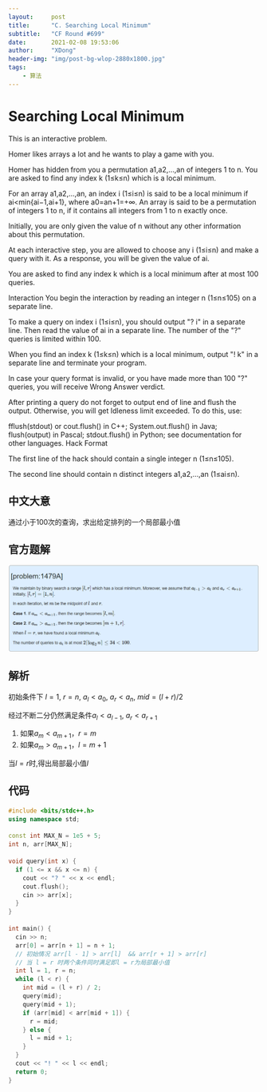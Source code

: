 ```yaml
---
layout:     post
title:      "C. Searching Local Minimum"
subtitle:   "CF Round #699"
date:       2021-02-08 19:53:06
author:     "XDong"
header-img: "img/post-bg-wlop-2880x1800.jpg"
tags:
    - 算法
---
```



# Searching Local Minimum

This is an interactive problem.

Homer likes arrays a lot and he wants to play a game with you.

Homer has hidden from you a permutation a1,a2,…,an of integers 1 to n. You are asked to find any index k (1≤k≤n) which is a local minimum.

For an array a1,a2,…,an, an index i (1≤i≤n) is said to be a local minimum if ai<min{ai−1,ai+1}, where a0=an+1=+∞. An array is said to be a permutation of integers 1 to n, if it contains all integers from 1 to n exactly once.

Initially, you are only given the value of n without any other information about this permutation.

At each interactive step, you are allowed to choose any i (1≤i≤n) and make a query with it. As a response, you will be given the value of ai.

You are asked to find any index k which is a local minimum after at most 100 queries.

Interaction
You begin the interaction by reading an integer n (1≤n≤105) on a separate line.

To make a query on index i (1≤i≤n), you should output "? i" in a separate line. Then read the value of ai in a separate line. The number of the "?" queries is limited within 100.

When you find an index k (1≤k≤n) which is a local minimum, output "! k" in a separate line and terminate your program.

In case your query format is invalid, or you have made more than 100 "?" queries, you will receive Wrong Answer verdict.

After printing a query do not forget to output end of line and flush the output. Otherwise, you will get Idleness limit exceeded. To do this, use:

fflush(stdout) or cout.flush() in C++;
System.out.flush() in Java;
flush(output) in Pascal;
stdout.flush() in Python;
see documentation for other languages.
Hack Format

The first line of the hack should contain a single integer n (1≤n≤105).

The second line should contain n distinct integers a1,a2,…,an (1≤ai≤n).

## 中文大意

通过小于100次的查询，求出给定排列的一个局部最小值

## 官方题解

![tutorial](/img/algorithms/cf-round-700-tutorial-c.png)

## 解析

初始条件下 $l = 1$, $r = n$, $a_l < a_0$, $a_r < a_n$, $mid = (l + r) / 2$

经过不断二分仍然满足条件$a_l < a_{l-1}$, $a_r < a_{r+1}$

1. 如果$a_m < a_{m+1}$，$r = m$
2. 如果$a_m > a_{m+1}$，$l = m+1$

当$l = r$时,得出局部最小值$l$

## 代码

```cpp
#include <bits/stdc++.h>
using namespace std;

const int MAX_N = 1e5 + 5;
int n, arr[MAX_N];

void query(int x) {
  if (1 <= x && x <= n) {
    cout << "? " << x << endl;
    cout.flush();
    cin >> arr[x];
  }
}

int main() {
  cin >> n;
  arr[0] = arr[n + 1] = n + 1;
  // 初始情况 arr[l - 1] > arr[l]  && arr[r + 1] > arr[r]
  // 当 l = r 时两个条件同时满足即l = r为局部最小值
  int l = 1, r = n;
  while (l < r) {
    int mid = (l + r) / 2;
    query(mid);
    query(mid + 1);
    if (arr[mid] < arr[mid + 1]) {
      r = mid;
    } else {
      l = mid + 1;
    }
  }
  cout << "! " << l << endl;
  return 0; 
}
```